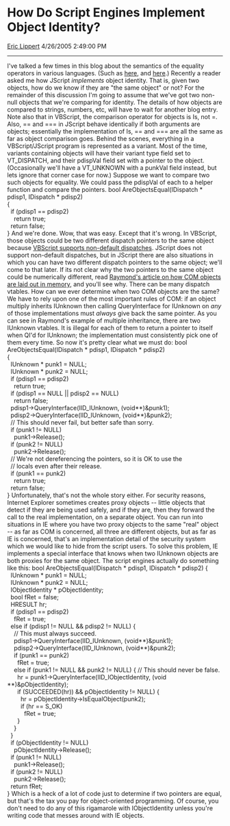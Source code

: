 # How Do Script Engines Implement Object Identity?

[Eric Lippert](https://social.msdn.microsoft.com/profile/Eric%20Lippert) 4/26/2005 2:49:00 PM

-----

I've talked a few times in this blog about the semantics of the equality operators in various languages. (Such as [here](http://blogs.msdn.com/ericlippert/archive/2004/07/26/197302.aspx), and [here](http://blogs.msdn.com/ericlippert/archive/2004/07/30/202432.aspx).) Recently a reader asked me how JScript *implements* object identity. That is, given two objects, how do we know if they are "the same object" or not? For the remainder of this discussion I'm going to assume that we've got two non-null objects that we're comparing for identity. The details of how objects are compared to strings, numbers, etc, will have to wait for another blog entry. Note also that in VBScript, the comparison operator for objects is Is, not =. Also, == and === in JScript behave identically if both arguments are objects; essentially the implementation of Is, == and === are all the same as far as object comparison goes. Behind the scenes, everything in a VBScript/JScript program is represented as a variant. Most of the time, variants containing objects will have their variant type field set to VT\_DISPATCH, and their pdispVal field set with a pointer to the object. (Occasionally we'll have a VT\_UNKNOWN with a punkVal field instead, but lets ignore that corner case for now.) Suppose we want to compare two such objects for equality. We could pass the pdispVal of each to a helper function and compare the pointers. bool AreObjectsEqual(IDispatch \* pdisp1, IDispatch \* pdisp2)  
{  
  if (pdisp1 == pdisp2)  
    return true;  
  return false;  
} And we're done. Wow, that was easy. Except that it's wrong. In VBScript, those objects could be two different dispatch pointers to the same object because [VBScript supports non-default dispatches](http://blogs.msdn.com/ericlippert/archive/2003/10/10/53188.aspx). JScript does not support non-default dispatches, but in JScript there are also situations in which you can have two different dispatch pointers to the same object; we'll come to that later. If its not clear why the two pointers to the same object could be numerically different, read [Raymond's article on how COM objects are laid out in memory](http://blogs.msdn.com/oldnewthing/archive/2004/02/05/68017.aspx), and you'll see why. There can be many dispatch vtables. How can we ever determine when two COM objects are the same? We have to rely upon one of the most important rules of COM: if an object multiply inherits IUnknown then calling QueryInterface for IUnknown on *any* of those implementations must *always* give back the same pointer. As you can see in Raymond's example of multiple inheritance, there are two IUnknown vtables. It is illegal for each of them to return a pointer to itself when QI'd for IUnknown; the implementation must consistently pick one of them every time. So now it's pretty clear what we must do: bool AreObjectsEqual(IDispatch \* pdisp1, IDispatch \* pdisp2)  
{  
  IUnknown \* punk1 = NULL;  
  IUnknown \* punk2 = NULL;  
  if (pdisp1 == pdisp2)  
    return true;  
  if (pdisp1 == NULL || pdisp2 == NULL)  
    return false;  
  pdisp1-\>QueryInterface(IID\_IUnknown, (void\*\*)\&punk1);  
  pdisp2-\>QueryInterface(IID\_IUnknown, (void\*\*)\&punk2);  
  // This should never fail, but better safe than sorry.  
  if (punk1 \!= NULL)  
    punk1-\>Release();  
  if (punk2 \!= NULL)  
    punk2-\>Release();  
  // We're not dereferencing the pointers, so it is OK to use the  
  // locals even after their release.  
  if (punk1 == punk2)  
    return true;  
  return false;  
} Unfortunately, that's not the whole story either. For security reasons, Internet Explorer sometimes creates proxy objects -- little objects that detect if they are being used safely, and if they are, then they forward the call to the real implementation, on a separate object. You can run into situations in IE where you have two proxy objects to the same "real" object -- as far as COM is concerned, all three are different objects, but as far as IE is concerned, that's an implementation detail of the security system which we would like to hide from the script users. To solve this problem, IE implements a special interface that knows when two IUnknown objects are both proxies for the same object. The script engines actually do something like this: bool AreObjectsEqual(IDispatch \* pdisp1, IDispatch \* pdisp2) {  
  IUnknown \* punk1 = NULL;  
  IUnknown \* punk2 = NULL;  
  IObjectIdentity \* pObjectIdentity;  
  bool fRet = false;  
  HRESULT hr;  
  if (pdisp1 == pdisp2)  
    fRet = true;  
  else if (pdisp1 \!= NULL && pdisp2 \!= NULL) {  
    // This must always succeed.  
    pdisp1-\>QueryInterface(IID\_IUnknown, (void\*\*)\&punk1);  
    pdisp2-\>QueryInterface(IID\_IUnknown, (void\*\*)\&punk2);  
    if (punk1 == punk2)  
      fRet = true;  
    else if (punk1 \!= NULL && punk2 \!= NULL) { // This should never be false.  
      hr = punk1-\>QueryInterface(IID\_IObjectIdentity, (void \*\*)\&pObjectIdentity);  
      if (SUCCEEDED(hr)) && pObjectIdentity \!= NULL) {  
        hr = pObjectIdentity-\>IsEqualObject(punk2);  
        if (hr == S\_OK)  
          fRet = true;  
      }  
    }  
  }  
  if (pObjectIdentity \!= NULL)  
    pObjectIdentity-\>Release();  
  if (punk1 \!= NULL)  
    punk1-\>Release();  
  if (punk2 \!= NULL)  
    punk2-\>Release();  
  return fRet;  
} Which is a heck of a lot of code just to determine if two pointers are equal, but that's the tax you pay for object-oriented programming. Of course, you don't need to do any of this rigamarole with IObjectIdentity unless you're writing code that messes around with IE objects.

